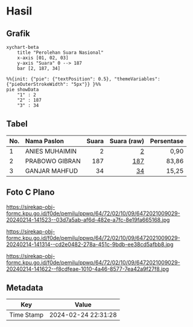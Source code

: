 # Hasil

## Grafik

```mermaid
xychart-beta
    title "Perolehan Suara Nasional"
    x-axis [01, 02, 03]
    y-axis "Suara" 0 --> 187
    bar [2, 187, 34]
```

```mermaid
%%{init: {"pie": {"textPosition": 0.5}, "themeVariables": {"pieOuterStrokeWidth": "5px"}} }%%
pie showData
    "1" : 2
    "2" : 187
    "3" : 34
```

## Tabel

| No. | Nama Paslon    | Suara | Suara (raw) | Persentase |
|:--- |:-------------- | -----:| -----------:| ----------:|
| 1   | ANIES MUHAIMIN | 2     | [2][p-1]    | 0,90       |
| 2   | PRABOWO GIBRAN | 187   | [187][p-2]  | 83,86      |
| 3   | GANJAR MAHFUD  | 34    | [34][p-3]   | 15,25      |


[p-1]: https://github.com/gigit-pemilu/pemilu-2024/blob/main/pilpres/hitung-suara/sub/64-kalimantan-timur/sub/72-kota-samarinda/sub/02-samarinda-seberang/sub/1009-mangkupalas/sub/029-tps/sub/paslon-1.txt
[p-2]: https://github.com/gigit-pemilu/pemilu-2024/blob/main/pilpres/hitung-suara/sub/64-kalimantan-timur/sub/72-kota-samarinda/sub/02-samarinda-seberang/sub/1009-mangkupalas/sub/029-tps/sub/paslon-2.txt
[p-3]: https://github.com/gigit-pemilu/pemilu-2024/blob/main/pilpres/hitung-suara/sub/64-kalimantan-timur/sub/72-kota-samarinda/sub/02-samarinda-seberang/sub/1009-mangkupalas/sub/029-tps/sub/paslon-3.txt

## Foto C Plano

https://sirekap-obj-formc.kpu.go.id/f0de/pemilu/ppwp/64/72/02/10/09/6472021009029-20240214-141523--03d7a5ab-af6d-482e-a7fc-8e19fa665168.jpg

https://sirekap-obj-formc.kpu.go.id/f0de/pemilu/ppwp/64/72/02/10/09/6472021009029-20240214-141314--cd2e0482-278a-451c-9bdb-ee38cd5afbb8.jpg

https://sirekap-obj-formc.kpu.go.id/f0de/pemilu/ppwp/64/72/02/10/09/6472021009029-20240214-141622--f8cdfeae-1010-4a46-8577-7ea42a9f27f8.jpg


## Metadata

| Key        | Value               |
| ---------- | ------------------- |
| Time Stamp | 2024-02-24 22:31:28 |




